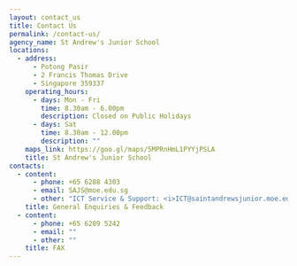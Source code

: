 ```yaml
---
layout: contact_us
title: Contact Us
permalink: /contact-us/
agency_name: St Andrew's Junior School
locations:
  - address:
      - Potong Pasir
      - 2 Francis Thomas Drive
      - Singapore 359337
    operating_hours:
      - days: Mon - Fri
        time: 8.30am - 6.00pm
        description: Closed on Public Holidays
      - days: Sat
        time: 8.30am - 12.00pm
        description: ""
    maps_link: https://goo.gl/maps/5MPRnHmL1PYYjPSLA
    title: St Andrew's Junior School
contacts:
  - content:
      - phone: +65 6288 4303
      - email: SAJS@moe.edu.sg
      - other: "ICT Service & Support: <i>ICT@saintandrewsjunior.moe.edu.sg</i>"
    title: General Enquiries & Feedback
  - content:
      - phone: +65 6289 5242
      - email: ""
      - other: ""
    title: FAX
---
```

